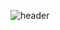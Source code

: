![header](https://capsule-render.vercel.app/api?type=slice&color=auto&height=200&section=header&text=Juho&desc=docs%20for%20explain&fontSize=60&rotate=14&fontAlignY=25&fontAlign=75&descAlignY=43&descAlign=80&&animation=twinkling)



 

